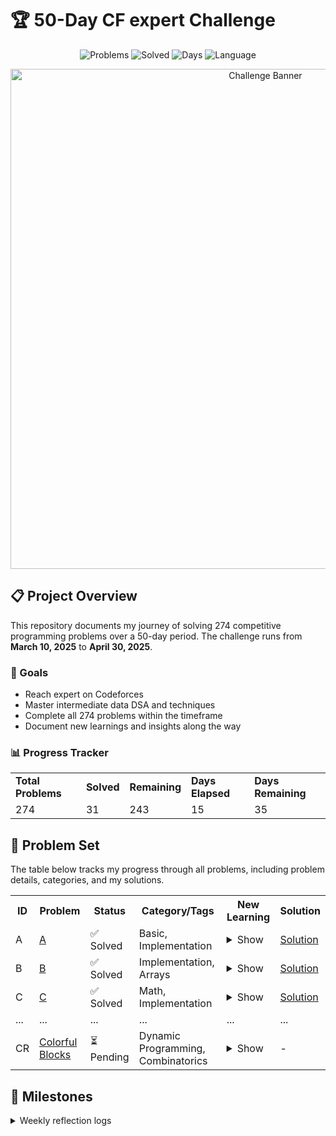 # 🏆 50-Day CF expert Challenge

<p align="center">
  <img src="https://img.shields.io/badge/Problems-274-blue" alt="Problems"/>
  <img src="https://img.shields.io/badge/Solved-31-brightgreen" alt="Solved"/>
  <img src="https://img.shields.io/badge/In_Progress-50_Days-orange" alt="Days"/>
  <img src="https://img.shields.io/badge/Language-C++-00599C?logo=cplusplus" alt="Language"/>
</p>

<p align="center">
  <img src="assets/banner.png" alt="Challenge Banner" width="800"/>
</p>

## 📋 Project Overview

This repository documents my journey of solving 274 competitive programming problems over a 50-day period. The challenge runs from **March 10, 2025** to **April 30, 2025**.

### 🎯 Goals
- Reach expert on Codeforces
- Master intermediate data DSA and techniques
- Complete all 274 problems within the timeframe
- Document new learnings and insights along the way

### 📊 Progress Tracker

<table>
  <tr>
    <td><strong>Total Problems</strong></td>
    <td><strong>Solved</strong></td>
    <td><strong>Remaining</strong></td>
    <td><strong>Days Elapsed</strong></td>
    <td><strong>Days Remaining</strong></td>
  </tr>
  <tr>
    <td>274</td>
    <td>31</td>
    <td>243</td>
    <td>15</td>
    <td>35</td>
  </tr>
</table>


## 🧩 Problem Set

The table below tracks my progress through all problems, including problem details, categories, and my solutions.

<table>
  <tr>
    <th>ID</th>
    <th>Problem</th>
    <th>Status</th>
    <th>Category/Tags</th>
    <th>New Learning</th>
    <th>Solution</th>
  </tr>
  
  <!-- A -->
  <tr>
    <td>A</td>
    <td><a href="#">A</a></td>
    <td>✅ Solved</td>
    <td>Basic, Implementation</td>
    <td>
      <details>
        <summary>Show</summary>
        Optimized input parsing technique
      </details>
    </td>
    <td><a href="solutions/A.cpp">Solution</a></td>
  </tr>
  
  <!-- B -->
  <tr>
    <td>B</td>
    <td><a href="#">B</a></td>
    <td>✅ Solved</td>
    <td>Implementation, Arrays</td>
    <td>
      <details>
        <summary>Show</summary>
        Efficient array traversal pattern
      </details>
    </td>
    <td><a href="solutions/B.cpp">Solution</a></td>
  </tr>
  
  <!-- C -->
  <tr>
    <td>C</td>
    <td><a href="#">C</a></td>
    <td>✅ Solved</td>
    <td>Math, Implementation</td>
    <td>
      <details>
        <summary>Show</summary>
        Mathematical pattern recognition
      </details>
    </td>
    <td><a href="solutions/C.cpp">Solution</a></td>
  </tr>
  
  <!-- Continue this pattern for other solved problems -->
  <tr>
    <td>...</td>
    <td>...</td>
    <td>...</td>
    <td>...</td>
    <td>...</td>
    <td>...</td>
  </tr>
  
  <!-- Example of unsolved problem -->
  <tr>
    <td>CR</td>
    <td><a href="#">Colorful Blocks</a></td>
    <td>⏳ Pending</td>
    <td>Dynamic Programming, Combinatorics</td>
    <td>
      <details>
        <summary>Show</summary>
        Not attempted yet
      </details>
    </td>
    <td>-</td>
  </tr>
</table>

## 📝 Milestones

<details>
<summary>Weekly reflection logs</summary>

### Week 1
- Improved understanding of dynamic programming optimization techniques
- Discovered new approach for tree traversal problems
- Learned about advanced binary search applications

### Week 2
- Mastered segment tree implementation
- Improved understanding of graph algorithms
- Learned efficient string manipulation techniques


